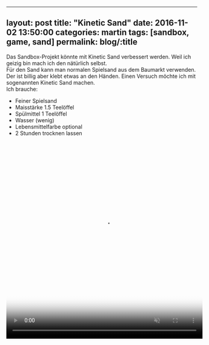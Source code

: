 
---
layout: post
title:  "Kinetic Sand"
date:   2016-11-02 13:50:00
categories: martin
tags: [sandbox, game, sand]
permalink: blog/:title
---


Das Sandbox-Projekt könnte mit Kinetic Sand verbessert werden. Weil ich geizig bin mach ich den nätürlich selbst.<br>
Für den Sand kann man normalen Spielsand aus dem Baumarkt verwenden. Der ist billig aber klebt etwas an den Händen. Einen Versuch möchte ich mit sogenannten Kinetic Sand machen.<br>
Ich brauche:
<ul>
<li>Feiner Spielsand</li>
<li>Maisstärke 1.5 Teelöffel</li>
<li>Spülmittel 1 Teelöffel</li>
<li>Wasser (wenig)</li>
<li>Lebensmittelfarbe optional</li>
<li>2 Stunden trocknen lassen</li>
</ul>
<video poster="//i.imgur.com/tamTwnbh.jpg" preload="auto" autoplay="autoplay" muted="muted" loop="loop" webkit-playsinline="" style="width: 518px; height: 518px;">
<source src="//i.imgur.com/tamTwnb.mp4" type="video/mp4">
</video>